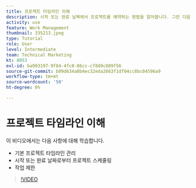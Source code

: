 ```yaml
---
title: 프로젝트 타임라인 이해
description: 시작 또는 완료 날짜에서 프로젝트를 예약하는 방법을 알아봅니다. 그런 다음 기간, 선행 작업 및 작업 제약 조건이 프로젝트 계획에 미치는 영향을 알아봅니다.
activity: use
feature: Work Management
thumbnail: 335213.jpeg
type: Tutorial
role: User
level: Intermediate
team: Technical Marketing
kt: 8953
exl-id: ba993197-9f84-4fc0-86cc-cf849c889f56
source-git-commit: b09d634a8b4ec32eda2663f1df04cc8bc04596a9
workflow-type: tm+mt
source-wordcount: '50'
ht-degree: 0%

---
```


# 프로젝트 타임라인 이해

이 비디오에서는 다음 사항에 대해 학습합니다.

* 기본 프로젝트 타임라인 관리
* 시작 또는 완료 날짜로부터 프로젝트 스케줄링
* 작업 제한

>[!VIDEO](https://video.tv.adobe.com/v/335213/?quality=12)
